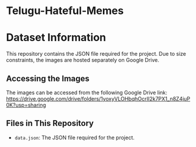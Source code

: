 # Telugu-Hateful-Memes

# Dataset Information

This repository contains the JSON file required for the project. Due to size constraints, the images are hosted separately on Google Drive.

## Accessing the Images
The images can be accessed from the following Google Drive link: https://drive.google.com/drive/folders/1yoxyVLOHbqhOcrII2k7PX1_n8Z4juP0K?usp=sharing

## Files in This Repository
- `data.json`: The JSON file required for the project.


